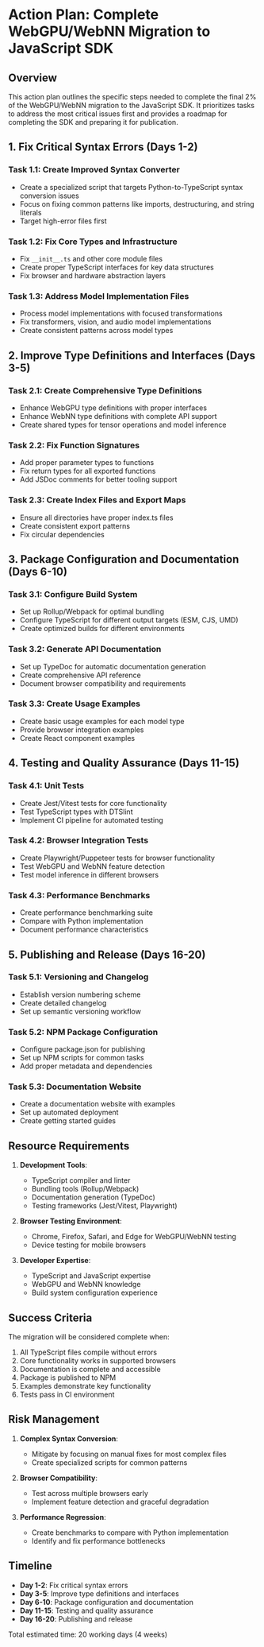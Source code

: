 # Action Plan: Complete WebGPU/WebNN Migration to JavaScript SDK

## Overview

This action plan outlines the specific steps needed to complete the final 2% of the WebGPU/WebNN migration to the JavaScript SDK. It prioritizes tasks to address the most critical issues first and provides a roadmap for completing the SDK and preparing it for publication.

## 1. Fix Critical Syntax Errors (Days 1-2)

### Task 1.1: Create Improved Syntax Converter
- Create a specialized script that targets Python-to-TypeScript syntax conversion issues
- Focus on fixing common patterns like imports, destructuring, and string literals
- Target high-error files first

### Task 1.2: Fix Core Types and Infrastructure
- Fix `__init__.ts` and other core module files
- Create proper TypeScript interfaces for key data structures
- Fix browser and hardware abstraction layers

### Task 1.3: Address Model Implementation Files
- Process model implementations with focused transformations
- Fix transformers, vision, and audio model implementations
- Create consistent patterns across model types

## 2. Improve Type Definitions and Interfaces (Days 3-5)

### Task 2.1: Create Comprehensive Type Definitions
- Enhance WebGPU type definitions with proper interfaces
- Enhance WebNN type definitions with complete API support
- Create shared types for tensor operations and model inference

### Task 2.2: Fix Function Signatures
- Add proper parameter types to functions
- Fix return types for all exported functions
- Add JSDoc comments for better tooling support

### Task 2.3: Create Index Files and Export Maps
- Ensure all directories have proper index.ts files
- Create consistent export patterns
- Fix circular dependencies

## 3. Package Configuration and Documentation (Days 6-10)

### Task 3.1: Configure Build System
- Set up Rollup/Webpack for optimal bundling
- Configure TypeScript for different output targets (ESM, CJS, UMD)
- Create optimized builds for different environments

### Task 3.2: Generate API Documentation
- Set up TypeDoc for automatic documentation generation
- Create comprehensive API reference
- Document browser compatibility and requirements

### Task 3.3: Create Usage Examples
- Create basic usage examples for each model type
- Provide browser integration examples
- Create React component examples

## 4. Testing and Quality Assurance (Days 11-15)

### Task 4.1: Unit Tests
- Create Jest/Vitest tests for core functionality
- Test TypeScript types with DTSlint
- Implement CI pipeline for automated testing

### Task 4.2: Browser Integration Tests
- Create Playwright/Puppeteer tests for browser functionality
- Test WebGPU and WebNN feature detection
- Test model inference in different browsers

### Task 4.3: Performance Benchmarks
- Create performance benchmarking suite
- Compare with Python implementation
- Document performance characteristics

## 5. Publishing and Release (Days 16-20)

### Task 5.1: Versioning and Changelog
- Establish version numbering scheme
- Create detailed changelog
- Set up semantic versioning workflow

### Task 5.2: NPM Package Configuration
- Configure package.json for publishing
- Set up NPM scripts for common tasks
- Add proper metadata and dependencies

### Task 5.3: Documentation Website
- Create a documentation website with examples
- Set up automated deployment
- Create getting started guides

## Resource Requirements

1. **Development Tools**:
   - TypeScript compiler and linter
   - Bundling tools (Rollup/Webpack)
   - Documentation generation (TypeDoc)
   - Testing frameworks (Jest/Vitest, Playwright)

2. **Browser Testing Environment**:
   - Chrome, Firefox, Safari, and Edge for WebGPU/WebNN testing
   - Device testing for mobile browsers

3. **Developer Expertise**:
   - TypeScript and JavaScript expertise
   - WebGPU and WebNN knowledge
   - Build system configuration experience

## Success Criteria

The migration will be considered complete when:

1. All TypeScript files compile without errors
2. Core functionality works in supported browsers
3. Documentation is complete and accessible
4. Package is published to NPM
5. Examples demonstrate key functionality
6. Tests pass in CI environment

## Risk Management

1. **Complex Syntax Conversion**:
   - Mitigate by focusing on manual fixes for most complex files
   - Create specialized scripts for common patterns

2. **Browser Compatibility**:
   - Test across multiple browsers early
   - Implement feature detection and graceful degradation

3. **Performance Regression**:
   - Create benchmarks to compare with Python implementation
   - Identify and fix performance bottlenecks

## Timeline

- **Day 1-2**: Fix critical syntax errors
- **Day 3-5**: Improve type definitions and interfaces
- **Day 6-10**: Package configuration and documentation
- **Day 11-15**: Testing and quality assurance
- **Day 16-20**: Publishing and release

Total estimated time: 20 working days (4 weeks)